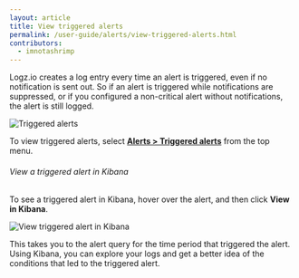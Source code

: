 ```yaml
---
layout: article
title: View triggered alerts
permalink: /user-guide/alerts/view-triggered-alerts.html
contributors:
  - imnotashrimp
---
```


Logz.io creates a log entry every time an alert is triggered, even if no notification is sent out. So if an alert is triggered while notifications are suppressed, or if you configured a non-critical alert without notifications, the alert is still logged.

![Triggered alerts]({{site.baseurl}}/images/alerts/alerts--triggered-alerts.png)

To view triggered alerts, select [**Alerts > Triggered alerts**](https://app.logz.io/#/dashboard/triggers/triggered-alerts) from the top menu.

###### View a triggered alert in Kibana

To see a triggered alert in Kibana, hover over the alert, and then click **View in Kibana**.

![View triggered alert in Kibana]({{site.baseurl}}/images/alerts/alerts--view-in-kibana.png)

This takes you to the alert query for the time period that triggered the alert. Using Kibana, you can explore your logs and get a better idea of the conditions that led to the triggered alert.